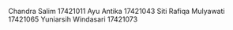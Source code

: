 Chandra Salim		17421011
Ayu Antika 		17421043
Siti Rafiqa Mulyawati 	17421065
Yuniarsih Windasari 	17421073
